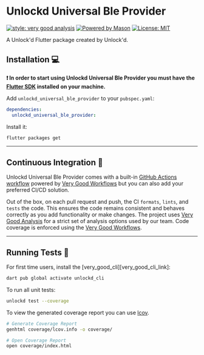 # Unlockd Universal Ble Provider

[![style: very good analysis][very_good_analysis_badge]][very_good_analysis_link]
[![Powered by Mason](https://img.shields.io/endpoint?url=https%3A%2F%2Ftinyurl.com%2Fmason-badge)](https://github.com/felangel/mason)
[![License: MIT][license_badge]][license_link]

A Unlock'd Flutter package created by Unlock'd.

## Installation 💻

**❗ In order to start using Unlockd Universal Ble Provider you must have the [Flutter SDK][flutter_install_link] installed on
your machine.**

Add `unlockd_universal_ble_provider` to your `pubspec.yaml`:

```yaml
dependencies:
  unlockd_universal_ble_provider:
```

Install it:

```sh
flutter packages get
```

---

## Continuous Integration 🤖

Unlockd Universal Ble Provider comes with a built-in [GitHub Actions workflow][github_actions_link] powered
by [Very Good Workflows][very_good_workflows_link] but you can also add your preferred CI/CD solution.

Out of the box, on each pull request and push, the CI `formats`, `lints`, and `tests` the code. This ensures the code
remains consistent and behaves correctly as you add functionality or make changes. The project
uses [Very Good Analysis][very_good_analysis_link] for a strict set of analysis options used by our team. Code coverage
is enforced using the [Very Good Workflows][very_good_coverage_link].

---

## Running Tests 🧪

For first time users, install the [very_good_cli][very_good_cli_link]:

```sh
dart pub global activate unlockd_cli
```

To run all unit tests:

```sh
unlockd test --coverage
```

To view the generated coverage report you can use [lcov](https://github.com/linux-test-project/lcov).

```sh
# Generate Coverage Report
genhtml coverage/lcov.info -o coverage/

# Open Coverage Report
open coverage/index.html
```

[flutter_install_link]: https://docs.flutter.dev/get-started/install

[github_actions_link]: https://docs.github.com/en/actions/learn-github-actions

[license_badge]: https://img.shields.io/badge/license-MIT-blue.svg

[license_link]: https://opensource.org/licenses/MIT

[logo_black]: https://raw.githubusercontent.com/Unlock-d/unlockd_brand/main/RGB/PNG/Logo_unlockd_color_tiber_x3.png#gh-light-mode-only

[logo_white]: https://raw.githubusercontent.com/Unlock-d/unlockd_brand/main/RGB/PNG/Logo_unlockd_white_x3.png#gh-dark-mode-only

[mason_link]: https://github.com/felangel/mason

[very_good_analysis_badge]: https://img.shields.io/badge/style-very_good_analysis-B22C89.svg

[very_good_analysis_link]: https://pub.dev/packages/very_good_analysis

[very_good_coverage_link]: https://github.com/marketplace/actions/very-good-coverage

[very_good_workflows_link]: https://github.com/VeryGoodOpenSource/very_good_workflows
